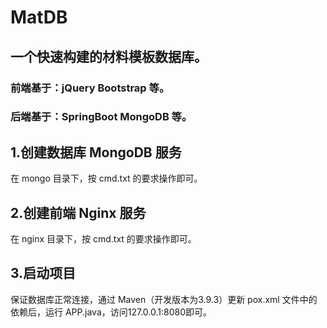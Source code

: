 # MatDB

## 一个快速构建的材料模板数据库。

### 前端基于：jQuery Bootstrap 等。
### 后端基于：SpringBoot MongoDB 等。

## 1.创建数据库 MongoDB 服务
在 mongo 目录下，按 cmd.txt 的要求操作即可。

## 2.创建前端 Nginx 服务
在 nginx 目录下，按 cmd.txt 的要求操作即可。

## 3.启动项目
保证数据库正常连接，通过 Maven（开发版本为3.9.3）更新 pox.xml 文件中的依赖后，运行 APP.java，访问127.0.0.1:8080即可。


